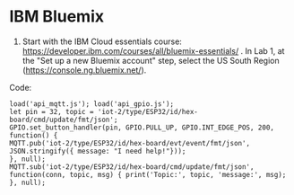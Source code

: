 # IBM Bluemix

1. Start with the IBM Cloud essentials course: https://developer.ibm.com/courses/all/bluemix-essentials/ . In Lab 1, at the "Set up a new Bluemix account" step, select the US South Region (https://console.ng.bluemix.net/).

Code:

```
load('api_mqtt.js'); load('api_gpio.js');
let pin = 32, topic = 'iot-2/type/ESP32/id/hex-board/cmd/update/fmt/json';
GPIO.set_button_handler(pin, GPIO.PULL_UP, GPIO.INT_EDGE_POS, 200, function() {
MQTT.pub('iot-2/type/ESP32/id/hex-board/evt/event/fmt/json', JSON.stringify({ message: "I need help!"}));
}, null);
MQTT.sub('iot-2/type/ESP32/id/hex-board/cmd/update/fmt/json', function(conn, topic, msg) { print('Topic:', topic, 'message:', msg);
}, null);
```
